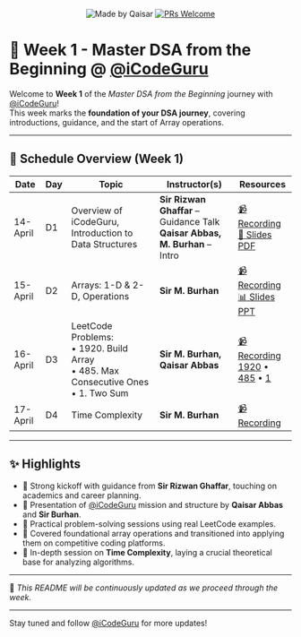 <div align="center">

![Made by Qaisar](https://img.shields.io/badge/Made%20by-Qaisar%20Abbas-blueviolet)
[![PRs Welcome](https://img.shields.io/badge/PRs-welcome-brightgreen.svg?style=flat-square)](http://makeapullrequest.com)

</div>

# 📘 Week 1 - Master DSA from the Beginning @ [@iCodeGuru](https://www.linkedin.com/company/icode-guru/posts/?feedView=all)

Welcome to **Week 1** of the *Master DSA from the Beginning* journey with [@iCodeGuru](https://www.linkedin.com/company/icode-guru/posts/?feedView=all)!  
This week marks the **foundation of your DSA journey**, covering introductions, guidance, and the start of Array operations.

---

## 📅 Schedule Overview (Week 1)

| Date      | Day | Topic                                                 | Instructor(s)                        | Resources |
|-----------|-----|--------------------------------------------------------|--------------------------------------|-----------|
| 14-April  | D1  | Overview of iCodeGuru, Introduction to Data Structures | **Sir Rizwan Ghaffar** – Guidance Talk<br>**Qaisar Abbas, M. Burhan** – Intro | [📹 Recording](https://www.facebook.com/iCodeguru/videos/9891651877545473)<br>[📄 Slides PDF](https://drive.google.com/file/d/1kCGamAQkXXfn90GQk7KMCY0IHRdd4nRc/view) |
| 15-April  | D2  | Arrays: 1-D & 2-D, Operations                           | **Sir M. Burhan**                    | [📹 Recording](https://www.facebook.com/iCodeguru/videos/1928677027939445)<br>[📊 Slides PPT](https://docs.google.com/presentation/d/1txuV1nfX6loDIdpSDsM8Rw51b2s1ToN9F90W83tHpi0/edit#slide=id.p) |
| 16-April  | D3  | LeetCode Problems: <br>• 1920. Build Array <br>• 485. Max Consecutive Ones <br>• 1. Two Sum | **Sir M. Burhan, Qaisar Abbas** | [📹 Recording](https://www.facebook.com/iCodeguru/videos/651573680997709/) <br> [1920](https://leetcode.com/problems/build-array-from-permutation/) • [485](https://leetcode.com/problems/max-consecutive-ones/) • [1](https://leetcode.com/problems/two-sum/) |
| 17-April  | D4  | Time Complexity                                                         | **Sir M. Burhan**                    | [📹 Recording](https://www.facebook.com/watch/?v=4133019323601790&rdid=uXxBvIRcOUu2CBLL) |
---

## ✨ Highlights

- 🔹 Strong kickoff with guidance from **Sir Rizwan Ghaffar**, touching on academics and career planning.
- 🔹 Presentation of [@iCodeGuru](https://www.linkedin.com/company/icode-guru/posts/?feedView=all) mission and structure by **Qaisar Abbas** and **Sir Burhan**.
- 🔹 Practical problem-solving sessions using real LeetCode examples.
- 🔹 Covered foundational array operations and transitioned into applying them on competitive coding platforms.
- 🔹 In-depth session on **Time Complexity**, laying a crucial theoretical base for analyzing algorithms.

---

📌 *This README will be continuously updated as we proceed through the week.*

---

Stay tuned and follow [@iCodeGuru](https://www.linkedin.com/company/icode-guru/posts/?feedView=all) for more updates!
